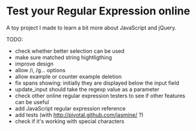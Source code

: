 Test your Regular Expression online
===================================

A toy project I made to learn a bit more about JavaScript and jQuery.

TODO:
* check whether better selection can be used
* make sure matched string hightligthing
* improve design
* allow /i, /g... options
* allow example or counter example deletion
* fix spans showing: initially they are displayed below the input field
* update_input should take the regexp value as a parameter
* check other online regular expression testers to see if other features can be useful
* add JavaScript regular expression reference
* add tests (with http://pivotal.github.com/jasmine/ ?)
* check if it's working with special characters
